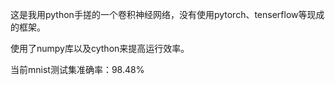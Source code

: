 这是我用python手搓的一个卷积神经网络，没有使用pytorch、tenserflow等现成的框架。

使用了numpy库以及cython来提高运行效率。

当前mnist测试集准确率：98.48%
